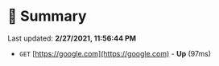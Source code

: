 # 📖 Summary
Last updated: **2/27/2021, 11:56:44 PM**

- `GET` [https://google.com](https://google.com) - **Up** (97ms)
